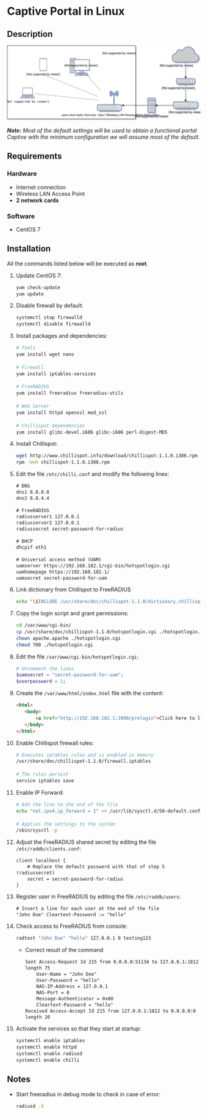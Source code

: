 # Captive Portal in Linux

## Description

![Result diagram](./draw-io.svg)

***Note:** Most of the default settings will be used to obtain a functional portal Captive with the minimum configuration
we will assume most of the default.*

## Requirements

### Hardware
- Internet connection
- Wireless LAN Access Point
- **2 network cards**

### Software
- CentOS 7

## Installation

All the commands listed below will be executed as **root**.

1. Update CentOS 7:
    ```bash
    yum check-update
    yum update
    ```

2. Disable firewall by default:
    ```bash
    systemctl stop firewalld
    systemctl disable firewalld
    ```

3. Install packages and dependencies:
    ```bash
    # Tools
    yum install wget nano
 
    # Firewall
    yum install iptables-services
 
    # FreeRADIUS
    yum install freeradius freeradius-utils
 
    # Web Server
    yum install httpd openssl mod_ssl
 
    # Chillispot dependencies
    yum install glibc-devel.i686 glibc-i686 perl-Digest-MD5
    ```

4. Install Chillispot:
    ```bash
    wget http://www.chillispot.info/download/chillispot-1.1.0.i386.rpm
    rpm -Uvh chillispot-1.1.0.i386.rpm
    ```

5. Edit the file ``/etc/chilli.conf`` and modify the following lines:
    ```apacheconfig
    # DNS
    dns1 8.8.8.8
    dns2 8.8.4.4
 
    # FreeRADIUS
    radiusserver1 127.0.0.1
    radiusserver2 127.0.0.1
    radiussecret secret-password-for-radius
 
    # DHCP
    dhcpif eth1
 
    # Universal access method (UAM)
    uamserver https://192.168.182.1/cgi-bin/hotspotlogin.cgi
    uamhomepage https://192.168.182.1/
    uamsecret secret-password-for-uam
    ```

6. Link dictionary from Chillispot to FreeRADIUS
    ```bash
    echo "\$INCLUDE /usr/share/doc/chillispot-1.1.0/dictionary.chillispot" >> /etc/raddb/dictionary
    ```

7. Copy the login script and grant permissions:
    ```bash
    cd /var/www/cgi-bin/
    cp /usr/share/doc/chillispot-1.1.0/hotspotlogin.cgi ./hotspotlogin.cgi
    chown apache.apache ./hotspotlogin.cgi
    chmod 700 ./hotspotlogin.cgi
    ```

8. Edit the file ``/var/www/cgi-bin/hotspotlogin.cgi``:
    ```php
    # Uncomment the lines
    $uamsecret = "secret-password-for-uam";
    $userpassword = 1;
    ```

9. Create the ``/var/www/html/index.html`` file with the content:
    ```html
    <html>
       <body>
           <a href="http://192.168.182.1:3990/prelogin">Click here to login</a>
       </body>
    </html>
    ```

10. Enable Chillispot firewall rules:
    ```bash
    # Executes iptables rules and is enabled in memory
    /usr/share/doc/chillispot-1.1.0/firewall.iptables
 
    # The rules persist
    service iptables save
    ```

11. Enable IP Forward:
    ```bash
    # Add the line to the end of the file
    echo "net.ipv4.ip_forward = 1" >> /usr/lib/sysctl.d/50-default.conf
 
    # Applies the settings to the system
    /sbin/sysctl -p
    ```

12. Adjust the FreeRADIUS shared secret by editing the file ``/etc/raddb/clients.conf``:
    ```nginx
    client localhost {
        # Replace the default password with that of step 5 (radiussecret)
        secret = secret-password-for-radius
    }
    ```

13. Register user in FreeRADIUS by editing the file ``/etc/raddb/users``:
    ```
    # Insert a line for each user at the end of the file
    "John Doe" Cleartext-Password := "hello"
    ```

14. Check access to FreeRADIUS from console:
    ```bash
    radtest "John Doe" "hello" 127.0.0.1 0 testing123
    ```

    - Correct result of the command
        ```
        Sent Access-Request Id 215 from 0.0.0.0:51134 to 127.0.0.1:1812 length 75
        	User-Name = "John Doe"
        	User-Password = "hello"
        	NAS-IP-Address = 127.0.0.1
        	NAS-Port = 0
        	Message-Authenticator = 0x00
        	Cleartext-Password = "hello"
        Received Access-Accept Id 215 from 127.0.0.1:1812 to 0.0.0.0:0 length 20
        ```

15. Activate the services so that they start at startup:
    ```bash
    systemctl enable iptables
    systemctl enable httpd
    systemctl enable radiusd
    systemctl enable chilli
    ```

## Notes

- Start freeradius in debug mode to check in case of error:
    ```bash
    radiusd -X
    ```
